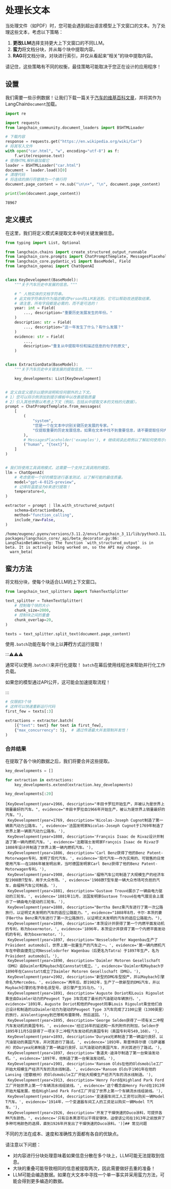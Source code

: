 # 处理长文本

当处理文件（如PDF）时，您可能会遇到超出语言模型上下文窗口的文本。为了处理这些文本，考虑以下策略：

1. **更改LLM**选择支持更大上下文窗口的不同LLM。
2. **蛮力**将文档分块，并从每个块中提取内容。
3. **RAG**将文档分块，对块进行索引，并仅从看起来“相关”的块中提取内容。

请记住，这些策略有不同的权衡，最佳策略可能取决于您正在设计的应用程序！

## 设置

我们需要一些示例数据！让我们下载一篇关于[汽车的维基百科文章](https://en.wikipedia.org/wiki/Car)，并将其作为LangChain`Document`加载。


```python
import re

import requests
from langchain_community.document_loaders import BSHTMLLoader

# 下载内容
response = requests.get("https://en.wikipedia.org/wiki/Car")
# 将其写入文件
with open("car.html", "w", encoding="utf-8") as f:
    f.write(response.text)
# 使用HTML解析器加载它
loader = BSHTMLLoader("car.html")
document = loader.load()[0]
# 清理代码
# 将连续的换行符替换为一个换行符
document.page_content = re.sub("\n\n+", "\n", document.page_content)
```


```python
print(len(document.page_content))
```

    78967
    

## 定义模式

在这里，我们将定义模式来提取文本中的关键发展信息。


```python
from typing import List, Optional

from langchain.chains import create_structured_output_runnable
from langchain_core.prompts import ChatPromptTemplate, MessagesPlaceholder
from langchain_core.pydantic_v1 import BaseModel, Field
from langchain_openai import ChatOpenAI


class KeyDevelopment(BaseModel):
    """关于汽车历史中发展的信息。"""

    # ^ 人物实体的文档字符串。
    # 此文档字符串将作为描述模式Person的LLM发送到，它可以帮助改进提取结果。
    # 请注意，所有字段都是必需的，而不是可选的！
    year: int = Field(
        ..., description="重要历史发展发生的年份。"
    )
    description: str = Field(
        ..., description="这一年发生了什么？有什么发展？"
    )
    evidence: str = Field(
        ...,
        description="重复从中提取年份和描述信息的句子的原文",
    )


class ExtractionData(BaseModel):
    """关于汽车历史中关键发展的提取信息。"""

    key_developments: List[KeyDevelopment]


# 定义自定义提示以提供说明和任何额外的上下文。
# 1）您可以将示例添加到提示模板中以改善提取质量
# 2）引入其他参数以考虑上下文（例如，包括从中提取文本的文档的元数据）。
prompt = ChatPromptTemplate.from_messages(
    [
        (
            "system",
            "您是一个在文本中识别关键历史发展的专家。"
            "仅提取重要的历史发展信息。如果在文本中找不到重要信息，请不要提取任何内容。",
        ),
        # MessagesPlaceholder('examples'), # 继续阅读此用例以了解如何使用示例来提高性能
        ("human", "{text}"),
    ]
)


# 我们将使用工具调用模式，这需要一个支持工具调用的模型。
llm = ChatOpenAI(
    # 考虑使用一个好的模型进行基准测试，以了解可能的最佳质量。
    model="gpt-4-0125-preview",
    # 记得将温度设为0来进行提取！
    temperature=0,
)

extractor = prompt | llm.with_structured_output(
    schema=ExtractionData,
    method="function_calling",
    include_raw=False,
)
```

    /home/eugene/.pyenv/versions/3.11.2/envs/langchain_3_11/lib/python3.11/site-packages/langchain_core/_api/beta_decorator.py:86: LangChainBetaWarning: The function `with_structured_output` is in beta. It is actively being worked on, so the API may change.
      warn_beta(
    

## 蛮力方法

将文档分块，使每个块适合LLM的上下文窗口。


```python
from langchain_text_splitters import TokenTextSplitter

text_splitter = TokenTextSplitter(
    # 控制每个块的大小
    chunk_size=2000,
    # 控制块之间的重叠
    chunk_overlap=20,
)

texts = text_splitter.split_text(document.page_content)
```

使用`.batch`功能在每个块上以**并行**方式运行提取！ 

:::⚠⚠⚠


通常可以使用`.batch()`来并行化提取！ `batch`在幕后使用线程池来帮助并行化工作负载。

如果您的模型通过API公开，这可能会加速提取流程！

:::


```python
# 仅限前3个块
# 这样可以快速重新运行代码
first_few = texts[:3]

extractions = extractor.batch(
    [{"text": text} for text in first_few],
    {"max_concurrency": 5},  # 通过传递最大并发限制并发性！
)
```

### 合并结果

在提取了各个块的数据之后，我们将要合并这些提取。


```python
key_developments = []

for extraction in extractions:
    key_developments.extend(extraction.key_developments)

key_developments[:20]
```




    [KeyDevelopment(year=1966, description="丰田卡罗拉开始生产，并被认为是世界上销量最好的汽车。", evidence="丰田卡罗拉自1966年开始生产，被认为是世界上销量最好的汽车。"),
     KeyDevelopment(year=1769, description='Nicolas-Joseph Cugnot制造了第一辆蒸汽动力公路车。', evidence='法国发明家Nicolas-Joseph Cugnot于1769年制造了世界上第一辆蒸汽动力公路车。'),
     KeyDevelopment(year=1808, description='François Isaac de Rivaz设计并制造了第一辆内燃机汽车。', evidence='法籍瑞士发明家François Isaac de Rivaz于1808年设计并制造了世界上第一辆内燃机汽车。'),
     KeyDevelopment(year=1886, description='Carl Benz获得了他的Benz Patent-Motorwagen专利，发明了现代汽车。', evidence='现代汽车——作为实用的、可销售的日常使用汽车——在1886年被发明出来，当时德国发明家Carl Benz获得了他的Benz Patent-Motorwagen专利。'),
     KeyDevelopment(year=1908, description='福特汽车公司制造了大规模生产的经济车型1908款T型车，用于大众市场。', evidence='1908款T型车是一辆大众市场可负担的汽车，由福特汽车公司制造。'),
     KeyDevelopment(year=1881, description='Gustave Trouvé展示了一辆由电力驱动的三轮车。', evidence='1881年11月，法国发明家Gustave Trouvé在电气展览会上展示了一辆由电力驱动的三轮车。'),
     KeyDevelopment(year=1888, description="Bertha Benz乘汽车进行了第一次公路旅行，以证明丈夫发明的汽车的适应公路能力。", evidence="1888年8月，卡尔·本茨的妻子Bertha Benz乘汽车进行了第一次公路旅行，以证明丈夫发明的汽车的适应公路能力。"),
     KeyDevelopment(year=1896, description='本茨设计并获得了第一个内燃平面发动机的专利，称为boxermotor。', evidence='1896年，本茨设计并获得了第一个内燃平面发动机的专利，称为boxermotor。'),
     KeyDevelopment(year=1897, description='Nesselsdorfer Wagenbau生产了Präsident automobil，世界上第一批量生产的汽车之一。', evidence='第一辆内燃机汽车在中欧由捷克公司Nesselsdorfer Wagenbau（后更名为Tatra）于1897年生产，名为Präsident automobil。'),
     KeyDevelopment(year=1890, description='Daimler Motoren Gesellschaft（DMG）由Daimler和Maybach在Cannstatt成立。', evidence='Daimler和Maybach于1890年在Cannstatt成立了Daimler Motoren Gesellschaft（DMG）。'),
     KeyDevelopment(year=1902, description='新型的DMG车型投产，并以Maybach引擎命名为Mercedes。', evidence='两年后，即1902年，生产了一款新型的DMG汽车，并以Maybach引擎的名字命名该型号，该引擎产生35马力。'),
     KeyDevelopment(year=1891, description='Auguste Doriot和Louis Rigoulot乘坐由Daimler动力的Peugeot Type 3车完成了最长的汽油驱动车辆旅行。', evidence='1891年，Auguste Doriot和他的Peugeot同事Louis Rigoulot乘坐他们自己设计和制造的以Daimler动力为驱动的Peugeot Type 3汽车完成了2100公里（1300英里）的旅行，从Valentigney到巴黎和布雷斯特，然后返回。'),
     KeyDevelopment(year=1895, description='George Selden获得了一项有关二冲程汽车发动机的美国专利。', evidence='经过16年的延迟和一系列附件的附加，Selden于1895年11月5日获得了一项关于二冲程汽车发动机的美国专利（美国专利号549,160）。'),
     KeyDevelopment(year=1893, description='Duryea兄弟制造了第一辆运行良好、以汽油驱动的美国汽车，并对其进行了路试。', evidence='1893年，斯普林菲尔德（马萨诸塞州）的Duryea兄弟制造了第一辆运行良好、以汽油驱动的美国汽车，并对其进行了路试。'),
     KeyDevelopment(year=1897, description='鲁道夫·迪泽尔制造了第一台柴油发动机。', evidence='1897年，他制造了第一台柴油发动机。'),
     KeyDevelopment(year=1901, description='Ransom Olds在他的Oldsmobile工厂开始大规模生产经济汽车的流水线制造。', evidence='Ransom Olds于1901年在他的Lansing（密歇根州）的Oldsmobile工厂开始大规模生产经济汽车的流水线制造。'),
     KeyDevelopment(year=1913, description='Henry Ford在Highland Park Ford工厂开始世界上第一个车辆流水线组装线。', evidence='这个概念由Henry Ford在1913年开始大幅发展，他在Highland Park Ford工厂开设了世界上第一个车辆流水线组装线。'),
     KeyDevelopment(year=1914, description='变速器车间工人工资可以购买一辆Model T汽车。', evidence='1914年，一个变速器车间工人的工资足以购买一辆Model T汽车。'),
     KeyDevelopment(year=1926, description='开发了干燥快速的Duco涂料，可提供各种汽车颜色。', evidence='只有日本黑漆可以干得足够快，迫使该公司在1913年之前放弃了多种可用颜色的选择，直到1926年开发出了干燥快速的Duco涂料。')]## 常见问题

不同的方法在成本、速度和准确性方面都有各自的优缺点。

请注意以下问题：

* 对内容进行分块处理意味着如果信息分散在多个块上，LLM可能无法提取到信息。
* 大块的重叠可能导致相同的信息被提取两次，因此需要做好去重的准备！
* LLM可能会编造数据。如果在大文本中寻找一个单一事实并采用蛮力方法，可能会得到更多编造的数据。